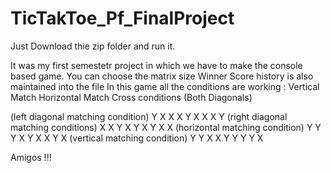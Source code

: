 # TicTakToe_Pf_FinalProject

Just Download thie zip folder and run it. 

It was my first semestetr project in which we have to make the console based game.
You can choose the matrix size
Winner Score history is also maintained into the file 
In this game all the conditions are working :
Vertical Match
Horizontal Match
Cross conditions (Both Diagonals)

(left diagonal matching condition)
Y    X   X
X    Y   X
X    X   Y
(right diagonal matching conditions)
X    X   Y
X    Y   X
Y    X   X
(horizontal matching condition)
Y    Y   Y
X    Y   X
X    Y   X
(vertical matching condition)
Y    Y   X
X    Y   Y
Y    Y   X

Amigos !!!
